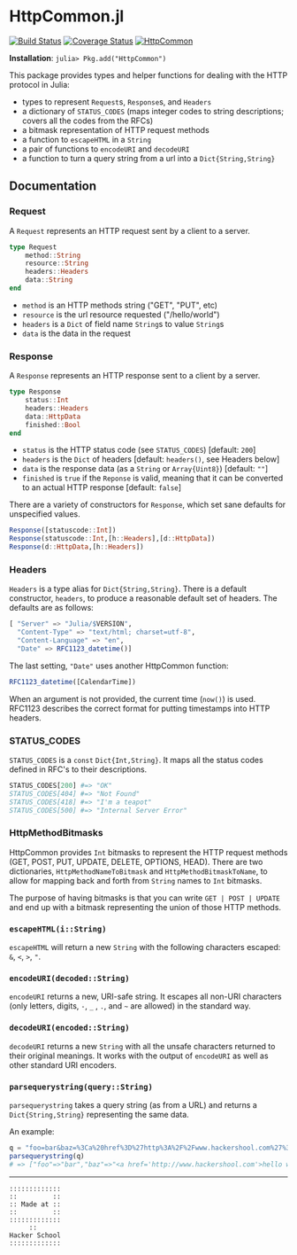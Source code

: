 # HttpCommon.jl

[![Build Status](https://travis-ci.org/JuliaWeb/HttpCommon.jl.svg?branch=master)](https://travis-ci.org/JuliaWeb/HttpCommon.jl)
[![Coverage Status](https://coveralls.io/repos/JuliaWeb/HttpCommon.jl/badge.svg?branch=master&service=github)](https://coveralls.io/github/JuliaWeb/HttpCommon.jl?branch=master)
[![HttpCommon](http://pkg.julialang.org/badges/HttpCommon_release.svg)](http://pkg.julialang.org/?pkg=HttpCommon&ver=release)

**Installation**: `julia> Pkg.add("HttpCommon")`

This package provides types and helper functions for dealing with the HTTP protocol in Julia:

* types to represent `Request`s, `Response`s, and `Headers`
* a dictionary of `STATUS_CODES`
    (maps integer codes to string descriptions; covers all the codes from the RFCs)
* a bitmask representation of HTTP request methods
* a function to `escapeHTML` in a `String`
* a pair of functions to `encodeURI` and `decodeURI`
* a function to turn a query string from a url into a `Dict{String,String}`


## Documentation
### Request

A `Request` represents an HTTP request sent by a client to a server. 

```julia    
type Request
    method::String
    resource::String
    headers::Headers
    data::String
end
```

* `method` is an HTTP methods string ("GET", "PUT", etc)
* `resource` is the url resource requested ("/hello/world")
* `headers` is a `Dict` of field name `String`s to value `String`s
* `data` is the data in the request

### Response

A `Response` represents an HTTP response sent to a client by a server.

```julia
type Response
    status::Int
    headers::Headers
    data::HttpData
    finished::Bool
end
```

* `status` is the HTTP status code (see `STATUS_CODES`) [default: `200`]
* `headers` is the `Dict` of headers [default: `headers()`, see Headers below]
* `data` is the response data (as a `String` or `Array{Uint8}`) [default: `""`]
* `finished` is `true` if the `Reponse` is valid, meaning that it can be converted to an actual HTTP response [default: `false`]

There are a variety of constructors for `Response`, which set sane defaults for unspecified values.

```julia
Response([statuscode::Int])
Response(statuscode::Int,[h::Headers],[d::HttpData])
Response(d::HttpData,[h::Headers])
```

### Headers

`Headers` is a type alias for `Dict{String,String}`.
There is a default constructor, `headers`, to produce a reasonable default set of headers.
The defaults are as follows:

```julia
[ "Server" => "Julia/$VERSION",
  "Content-Type" => "text/html; charset=utf-8",
  "Content-Language" => "en",
  "Date" => RFC1123_datetime()]
```

The last setting, `"Date"` uses another HttpCommon function:

```julia
RFC1123_datetime([CalendarTime])
```
    
When an argument is not provided, the current time (`now()`) is used.
RFC1123 describes the correct format for putting timestamps into HTTP headers.

### STATUS_CODES

`STATUS_CODES` is a `const` `Dict{Int,String}`.
It maps all the status codes defined in RFC's to their descriptions.

```julia
STATUS_CODES[200] #=> "OK"
STATUS_CODES[404] #=> "Not Found"
STATUS_CODES[418] #=> "I'm a teapot"
STATUS_CODES[500] #=> "Internal Server Error"
```
    
### HttpMethodBitmasks

HttpCommon provides `Int` bitmasks to represent the HTTP request methods
(GET, POST, PUT, UPDATE, DELETE, OPTIONS, HEAD).
There are two dictionaries, `HttpMethodNameToBitmask` and `HttpMethodBitmaskToName`, to allow for mapping back and forth from `String` names to `Int` bitmasks.

The purpose of having bitmasks is that you can write `GET | POST | UPDATE` and end up with a bitmask representing the union of those HTTP methods.

### `escapeHTML(i::String)`

`escapeHTML` will return a new `String` with the following characters escaped: `&`, `<`, `>`, `"`.

### `encodeURI(decoded::String)`

`encodeURI` returns a new, URI-safe string.
It escapes all non-URI characters (only letters, digits, `-`, `_` , `.`, and `~` are allowed) in the standard way.

### `decodeURI(encoded::String)`

`decodeURI` returns a new `String` with all the unsafe characters returned to their original meanings.
It works with the output of `encodeURI` as well as other standard URI encoders.

### `parsequerystring(query::String)`

`parsequerystring` takes a query string (as from a URL) and returns a `Dict{String,String}` representing the same data.

An example:

```julia
q = "foo=bar&baz=%3Ca%20href%3D%27http%3A%2F%2Fwww.hackershool.com%27%3Ehello%20world%21%3C%2Fa%3E"
parsequerystring(q)
# => ["foo"=>"bar","baz"=>"<a href='http://www.hackershool.com'>hello world!</a>"]
```


---

~~~~
:::::::::::::
::         ::
:: Made at ::
::         ::
:::::::::::::
     ::
Hacker School
:::::::::::::
~~~~
